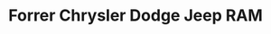 ---
title: "Forrer Chrysler Dodge Jeep RAM"
url: /duncannon/forrer-chrysler-dodge-jeep-ram/
shop: Autohaus
---